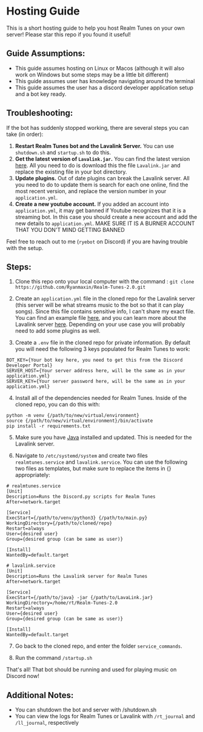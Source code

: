 # Hosting Guide

This is a short hosting guide to help you host Realm Tunes on your own server! Please star this repo if you found it useful!

## Guide Assumptions:

- This guide assumes hosting on Linux or Macos (although it will also work on Windows but some steps may be a little bit different)
- This guide assumes user has knowledge navigating around the terminal
- This guide assumes the user has a discord developer application setup and a bot key ready.

## Troubleshooting:

If the bot has suddenly stopped working, there are several steps you can take (in order):

1. **Restart Realm Tunes bot and the Lavalink Server.** You can use `shutdown.sh` and `startup.sh` to do this.
2. **Get the latest version of `Lavalink.jar`.** You can find the latest version [here](https://github.com/lavalink-devs/Lavalink/releases). All you need to do is download this the file `Lavalink.jar` and replace the existing file in your bot directory.
3. **Update plugins.** Out of date plugins can break the Lavalink server. All you need to do to update them is search for each one online, find the most recent version, and replace the version number in your `application.yml`.
4. **Create a new youtube account.** If you added an account into `application.yml`, it may get banned if Youtube recognizes that it is a streaming bot. In this case you should create a new account and add the new details to `application.yml`. MAKE SURE IT IS A BURNER ACCOUNT THAT YOU DON'T MIND GETTING BANNED 

Feel free to reach out to me (`ryebot` on Discord) if you are having trouble with the setup.

## Steps:

1. Clone this repo onto your local computer with the command :
   `git clone https://github.com/Ryanmaxin/Realm-Tunes-2.0.git`

2. Create an `application.yml` file in the cloned repo for the Lavalink server (this server will be what streams music to the bot so that it can play songs). Since this file contains sensitive info, I can't share my exact file. You can find an example file [here](https://github.com/lavalink-devs/Lavalink/blob/master/LavalinkServer/application.yml.example), and you can learn more about the Lavalink server [here](https://github.com/lavalink-devs/Lavalink). Depending on your use case you will probably need to add some plugins as well.

3. Create a `.env` file in the cloned repo for private information. By default you will need the following 3 keys populated for Realm Tunes to work:

```
BOT_KEY={Your bot key here, you need to get this from the Discord Developer Portal}
SERVER_HOST={Your server address here, will be the same as in your application.yml}
SERVER_KEY={Your server password here, will be the same as in your application.yml}
```

4. Install all of the dependencies needed for Realm Tunes. Inside of the cloned repo, you can do this with:

```
python -m venv {/path/to/new/virtual/environment}
source {/path/to/new/virtual/environment}/bin/activate
pip install -r requirements.txt
```

5. Make sure you have [Java](https://www.java.com/en/) installed and updated. This is needed for the Lavalink server.

6. Navigate to `/etc/systemd/system` and create two files `realmtunes.service` and `lavalink.service`. You can use the following two files as templates, but make sure to replace the items in {} appropriately:

```
# realmtunes.service
[Unit]
Description=Runs the Discord.py scripts for Realm Tunes
After=network.target

[Service]
ExecStart={/path/to/venv/python3} {/path/to/main.py}
WorkingDirectory={/path/to/cloned/repo}
Restart=always
User={desired user}
Group={desired group (can be same as user)}

[Install]
WantedBy=default.target
```

```
# lavalink.service
[Unit]
Description=Runs the Lavalink server for Realm Tunes
After=network.target

[Service]
ExecStart={/path/to/java} -jar {/path/to/LavaLink.jar}
WorkingDirectory=/home/rt/Realm-Tunes-2.0
Restart=always
User={desired user}
Group={desired group (can be same as user)}

[Install]
WantedBy=default.target
```

7. Go back to the cloned repo, and enter the folder `service_commands`.

8. Run the command `/startup.sh`

That's all! That bot should be running and used for playing music on Discord now!

## Additional Notes:

- You can shutdown the bot and server with /shutdown.sh
- You can view the logs for Realm Tunes or Lavalink with `/rt_journal` and `/ll_journal`, respectively


